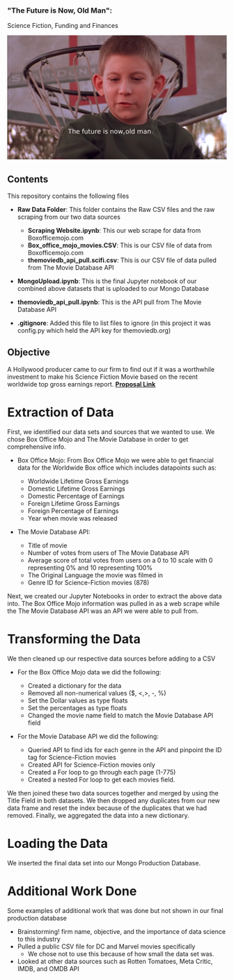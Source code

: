 ### "The Future is Now, Old Man":
Science Fiction, Funding and Finances

<img src="https://github.com/Cabone01/the_future_is_now/blob/main/RawData/thefutureisnow.png" width="600">


## Contents
This repository contains the following files

* **Raw Data Folder**: This folder contains the Raw CSV files and the raw scraping from our two data sources
    * **Scraping Website.ipynb**: This our web scrape for data from Boxofficemojo.com
    * **Box_office_mojo_movies.CSV**: This is our CSV file of data from Boxofficemojo.com
    * **themoviedb_api_pull.scifi.csv**: This is our CSV file of data pulled from The Movie Database API

* **MongoUpload.ipynb**: This is the final Jupyter notebook of our combined above datasets that is uploaded to our Mongo Database

* **themoviedb_api_pull.ipynb**: This is the API pull from The Movie Database API

* **.gitignore**: Added this file to list files to ignore (in this project it was config.py which held the API key for themoviedb.org)

## Objective
A Hollywood producer came to our firm to find out if it was a worthwhile investment to make his Science Fiction Movie based on the recent worldwide top gross earnings report. [**Proposal Link**](https://drive.google.com/file/d/1ugL-ZTrAjxbiXyeW3tG2H9uqdj_v21wq/view?usp=sharing)

# Extraction of Data
First, we identified our data sets and sources that we wanted to use. We chose Box Office Mojo and The Movie Database in order to get comprehensive info.
* Box Office Mojo: From Box Office Mojo we were able to get financial data for the Worldwide Box office which includes datapoints such as:
    * Worldwide Lifetime Gross Earnings
    * Domestic Lifetime Gross Earnings
    * Domestic Percentage of Earnings
    * Foreign Lifetime Gross Earnings
    * Foreign Percentage of Earnings
    * Year when movie was released

* The Movie Database API:
    * Title of movie
    * Number of votes from users of The Movie Database API
    * Average score of total votes from users on a 0 to 10 scale with 0 representing 0% and 10 representing 100%
    * The Original Language the movie was filmed in
    * Genre ID for Science-Fiction movies (878)

Next, we created our Jupyter Notebooks in order to extract the above data into. The Box Office Mojo information was pulled in as a web scrape while the The Movie Database API was an API we were able to pull from.

# Transforming the Data
We then cleaned up our respective data sources before adding to a CSV
* For the Box Office Mojo data we did the following:
    * Created a dictionary for the data
    * Removed all non-numerical values ($, <,>, -, %)
    * Set the Dollar values as type floats
    * Set the percentages as type floats
    * Changed the movie name field to match the Movie Database API field

*  For the Movie Database API we did the following:
    * Queried API to find ids for each genre in the API and pinpoint the ID tag for Science-Fiction movies
    * Created API for Science-Fiction movies only
    * Created a For loop to go through each page (1-775)
    * Created a nested For loop to get each movies field.
        
We then joined these two data sources together and merged by using the Title Field in both datasets. We then dropped any duplicates from our new data frame and reset the index because of the duplicates that we had removed. Finally, we aggregated the data into a new dictionary.

# Loading the Data
We inserted the final data set into our Mongo Production Database.

# Additional Work Done
Some examples of additional work that was done but not shown in our final production database
* Brainstorming! firm name, objective, and the importance of data science to this industry
* Pulled a public CSV file for DC and Marvel movies specifically
    * We chose not to use this because of how small the data set was.
* Looked at other data sources such as Rotten Tomatoes, Meta Critic, IMDB, and OMDB API
    
